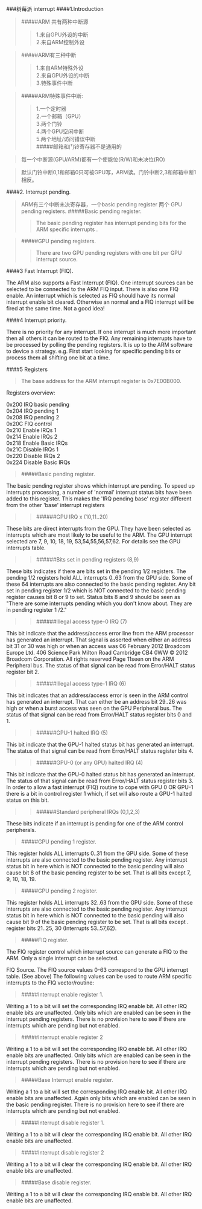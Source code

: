 ###树莓派 interrupt
####1.Introduction
>#####ARM 共有两种中断源  
>>1.来自GPU外设的中断  
>>2.来自ARM控制外设  

>#####ARM有三种中断  
>>1.来自ARM特殊外设  
>>2.来自GPU外设的中断  
>>3.特殊事件中断

>#####ARM特殊事件中断:  
>>1.一个定时器   
>>2.一个邮箱（GPU）  
>>3.两个门铃  
>>4.两个GPU空闲中断   
>>5.两个地址/访问错误中断  
>#####邮箱和门铃寄存器不是通用的

>每一个中断源(GPU/ARM)都有一个使能位(R/W)和未决位(RO)  

>默认门铃中断0,1和邮箱0只可被GPU写，ARM读。门铃中断2,3和邮箱中断1相反。

####2. Interrupt pending.
>ARM有三个中断未决寄存器，一个basic pending register 两个 GPU pending registers.
>#####Basic pending register.
>>The basic pending register has interrupt pending bits for the ARM specific interrupts .  

>#####GPU pending registers.      
>>There are two GPU pending registers with one bit per GPU interrupt source.

####3 Fast Interrupt (FIQ).   
>
The ARM also supports a Fast Interrupt (FIQ). One interrupt sources can be selected to be connected
to the ARM FIQ input. There is also one FIQ enable. An interrupt which is selected as FIQ should have
its normal interrupt enable bit cleared. Otherwise an normal and a FIQ interrupt will be fired at the
same time. Not a good idea!    

####4 Interrupt priority.
>
There is no priority for any interrupt. If one interrupt is much more important then all others it can
be routed to the FIQ. Any remaining interrupts have to be processed by polling the pending registers. 
It is up to the ARM software to device a strategy. e.g. First start looking for specific pending
bits or process them all shifting one bit at a time.

####5 Registers
>The base address for the ARM interrupt register is 0x7E00B000.    
>
>
Registers overview:  
>
0x200   IRQ basic pending  
0x204    IRQ pending 1  
0x208   IRQ pending 2   
0x20C     FIQ control   
0x210    Enable IRQs 1  
0x214   Enable IRQs 2  
0x218   Enable Basic IRQs  
0x21C   Disable IRQs 1  
0x220   Disable IRQs 2  
0x224   Disable Basic IRQs

>#####Basic pending register.
>>
The basic pending register shows which interrupt are pending. To speed up interrupts processing, a
number of 'normal' interrupt status bits have been added to this register. This makes the 'IRQ
pending base' register different from the other 'base' interrupt registers

>>######GPU IRQ x (10,11..20)  
>>>
These bits are direct interrupts from the GPU. They have been selected as interrupts which are most
likely to be useful to the ARM. The GPU interrupt selected are 7, 9, 10, 18, 19, 53,54,55,56,57,62. For
details see the GPU interrupts table.

>>######Bits set in pending registers (8,9)
>>>
These bits indicates if there are bits set in the pending 1/2 registers. The pending 1/2 registers hold
ALL interrupts 0..63 from the GPU side. Some of these 64 interrupts are also connected to the basic
pending register. Any bit set in pending register 1/2 which is NOT connected to the basic pending
register causes bit 8 or 9 to set. Status bits 8 and 9 should be seen as "There are some interrupts
pending which you don't know about. They are in pending register 1 /2."  

>>######Illegal access type-0 IRQ (7)
>>>
This bit indicate that the address/access error line from the ARM processor has generated an
interrupt. That signal is asserted when either an address bit 31 or 30 was high or when an access was
06 February 2012 Broadcom Europe Ltd. 406 Science Park Milton Road Cambridge CB4 0WW
© 2012 Broadcom Corporation. All rights reserved
Page 11seen on the ARM Peripheral bus. The status of that signal can be read from Error/HALT status
register bit 2.

>>######Illegal access type-1 IRQ (6)
>>>
This bit indicates that an address/access error is seen in the ARM control has generated an interrupt.
That can either be an address bit 29..26 was high or when a burst access was seen on the GPU
Peripheral bus. The status of that signal can be read from Error/HALT status register bits 0 and 1.

>>######GPU-1 halted IRQ (5)
>>>
This bit indicate that the GPU-1 halted status bit has generated an interrupt. The status of that signal
can be read from Error/HALT status register bits 4.

>>######GPU-0 (or any GPU) halted IRQ (4)
>>>
This bit indicate that the GPU-0 halted status bit has generated an interrupt. The status of that signal
can be read from Error/HALT status register bits 3.
In order to allow a fast interrupt (FIQ) routine to cope with GPU 0 OR GPU-1 there is a bit in control
register 1 which, if set will also route a GPU-1 halted status on this bit.

>>######Standard peripheral IRQs (0,1,2,3)
>>>
These bits indicate if an interrupt is pending for one of the ARM control peripherals.


>#####GPU pending 1 register.
>>
This register holds ALL interrupts 0..31 from the GPU side. Some of these interrupts are also
connected to the basic pending register. Any interrupt status bit in here which is NOT connected to
the basic pending will also cause bit 8 of the basic pending register to be set. That is all bits except 7,
9, 10, 18, 19.

>#####GPU pending 2 register.
>>
This register holds ALL interrupts 32..63 from the GPU side. Some of these interrupts are also
connected to the basic pending register. Any interrupt status bit in here which is NOT connected to
the basic pending will also cause bit 9 of the basic pending register to be set. That is all bits except .
register bits 21..25, 30 (Interrupts 53..57,62).

>#####FIQ register.
>>
The FIQ register control which interrupt source can generate a FIQ to the ARM. Only a single
interrupt can be selected.
>>
FIQ Source.
The FIQ source values 0-63 correspond to the GPU interrupt table. (See above)
The following values can be used to route ARM specific interrupts to the FIQ vector/routine:


>#####Interrupt enable register 1.
>>
Writing a 1 to a bit will set the corresponding IRQ enable bit. All other IRQ enable bits are
unaffected. Only bits which are enabled can be seen in the interrupt pending registers. There is no
provision here to see if there are interrupts which are pending but not enabled.

>#####Interrupt enable register 2
>>
Writing a 1 to a bit will set the corresponding IRQ enable bit. All other IRQ enable bits are
unaffected. Only bits which are enabled can be seen in the interrupt pending registers. There is no
provision here to see if there are interrupts which are pending but not enabled.

>#####Base Interrupt enable register.
>>
Writing a 1 to a bit will set the corresponding IRQ enable bit. All other IRQ enable bits are
unaffected. Again only bits which are enabled can be seen in the basic pending register. There is no
provision here to see if there are interrupts which are pending but not enabled.

>#####Interrupt disable register 1.
>>
Writing a 1 to a bit will clear the corresponding IRQ enable bit. All other IRQ enable bits are
unaffected.

>#####Interrupt disable register 2
>>
Writing a 1 to a bit will clear the corresponding IRQ enable bit. All other IRQ enable bits are
unaffected.

>#####Base disable register.
>>
Writing a 1 to a bit will clear the corresponding IRQ enable bit. All other IRQ enable bits are
unaffected.


























